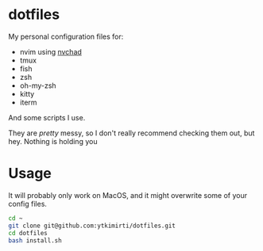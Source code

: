 # dotfiles
My personal configuration files for:
- nvim using [nvchad](https://nvchad.github.io/) 
- tmux
- fish
- zsh
- oh-my-zsh
- kitty
- iterm

And some scripts I use.

They are _pretty_ messy, so I don't really recommend checking them out, but hey. Nothing is holding you

# Usage

It will probably only work on MacOS, and it might overwrite some of your config files.

```bash
cd ~
git clone git@github.com:ytkimirti/dotfiles.git
cd dotfiles
bash install.sh
```

